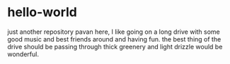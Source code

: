 # hello-world
just another repository
pavan here, I like going on a long drive with some good music and best friends around and having fun.
the best thing of the drive should be passing through thick greenery and light drizzle would be wonderful.
